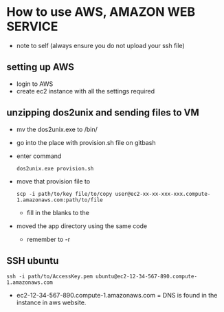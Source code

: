 # How to use AWS, AMAZON WEB SERVICE

- note to self (always ensure you do not upload your ssh file)


## setting up AWS

- login to AWS
- create ec2 instance with all the settings required

##  unzipping dos2unix and sending files to VM

- mv the dos2unix.exe to /bin/
- go into the place with provision.sh file on gitbash
- enter command

      dos2unix.exe provision.sh

- move that provision file to

      scp -i path/to/key file/to/copy user@ec2-xx-xx-xxx-xxx.compute-1.amazonaws.com:path/to/file

    - fill in the blanks to the

- moved the app directory using the same code
  - remember to -r <dir>


## SSH ubuntu

    ssh -i path/to/AccessKey.pem ubuntu@ec2-12-34-567-890.compute-1.amazonaws.com

- ec2-12-34-567-890.compute-1.amazonaws.com = DNS is found in the instance in aws website. 
